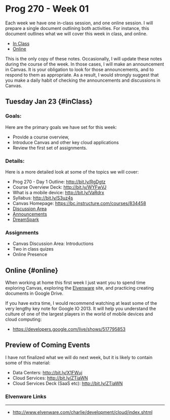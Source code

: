 Prog 270 - Week 01
==================

Each week we have one in-class session, and one online session. I will
prepare a single document outlining both activities. For instance,
this document outlines what we will cover this week in class, and online.

- [In Class](#inClass)
- [Online](#online)

This is the only copy of these notes. Occasionally, I will update
these notes during the course of the week. In those cases, I will
make an announcement in Canvas. It is your obligation to look
for those announcements, and to respond to them as appropriate. 
As a result, I would strongly suggest that you make a daily habit
of checking the announcements and discussions in Canvas.

Tuesday Jan 23 {#inClass}
--------------

### Goals:

Here are the primary goals we have set for this week:

- Provide a course overview, 
- Introduce Canvas and other key cloud applications
- Review the first set of assignments.

### Details: 

Here is a more detailed look at some of the topics we will cover:

-   Prog 270 - Day 1 Outline: <http://bit.ly/RgDgtz>
-   Course Overview Deck: <http://bit.ly/WYFwVJ>
-   What is a mobile device: <http://bit.ly/VaRdrx>
-   Syllabus: <http://bit.ly/S3uz4s>
-   Canvas Homepage: <https://bc.instructure.com/courses/834458>
-   [Discussion Area](https://bc.instructure.com/courses/834458/discussion_topics)
-   [Announcements](https://bc.instructure.com/courses/834458/announcements)
-   [DreamSpark](http://e5.onthehub.com/WebStore/Welcome.aspx?vsro=8&ws=30da76c3-be9b-e011-969d-0030487d8897)

### Assignments

-   Canvas Discussion Area: Introductions
-   Two in class quizes
-   Online Presence

Online {#online}
----------------

When working at home this first week I just want you to spend time 
exploring Canvas, exploring the [Elvenware](http://www.elvenware.com/charlie)
site, and practicing creating documents in Google Drive. 

If you have extra time, I would recommend watching at least some of 
the very lengthy key note for Google IO 2013. It will help you 
understand the culture of one of the largest players in the world of 
mobile devices and cloud computing:

- <https://developers.google.com/live/shows/517795853>

Preview of Coming Events
------------------------

I have not finalized what we will do next week, but it is likely
to contain some of this material:

-   Data Centers: <http://bit.ly/X1FWuj>
-   Cloud Services: <http://bit.ly/ZTiaWN>
-   Cloud Services Deck (SaaS etc): <http://bit.ly/ZTiaWN>

### Elvenware Links
---------------

-   <http://www.elvenware.com/charlie/development/cloud/index.shtml>
